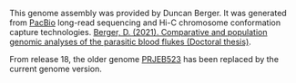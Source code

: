 This genome assembly was provided by Duncan Berger. It was generated from [PacBio](https://www.pacb.com/) long-read sequencing and Hi-C chromosome conformation capture technologies. [Berger, D. (2021). Comparative and population genomic analyses of the parasitic blood flukes (Doctoral thesis)](https://doi.org/10.17863/CAM.86667).
  
From release 18, the older genome [PRJEB523](http://www.ebi.ac.uk/ena/data/view/PRJEB523) has been replaced by the current genome version.
